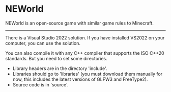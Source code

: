 # NEWorld

NEWorld is an open-source game with similar game rules to Minecraft.  

--------------------------------------------------

There is a Visual Studio 2022 solution. If you have installed VS2022 on your computer, you can use the solution.

You can also compile it with any C++ compiler that supports the ISO C++20 standards. But you need to set some directories.

- Library headers are in the directory 'include'.
- Libraries should go to 'libraries' (you must download them manually for now, this includes the latest versions of GLFW3 and FreeType2).
- Source code is in 'source'.

